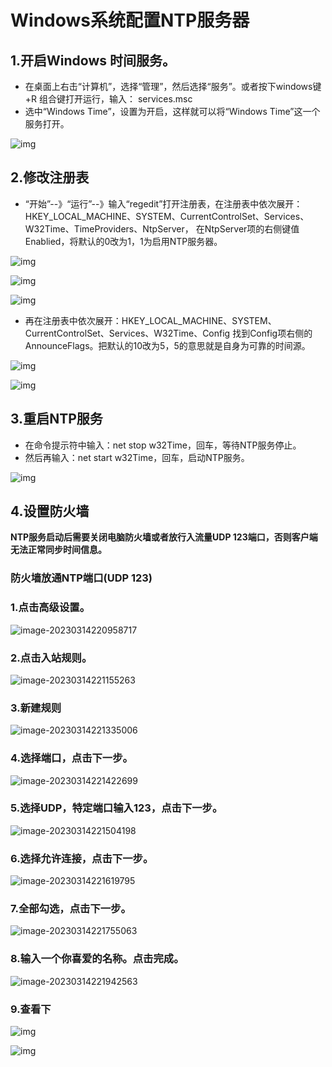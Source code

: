 # Windows系统配置NTP服务器

## 1.开启Windows 时间服务。

* 在桌面上右击“计算机”，选择“管理”，然后选择“服务”。或者按下windows键+R 组合键打开运行，输入： services.msc
* 选中“Windows Time”，设置为开启，这样就可以将“Windows Time”这一个服务打开。

![img](https://pic.chjina.com/2023/03/14/Pasted-1414.png)

## 2.修改注册表

* “开始”--》“运行”--》输入“regedit”打开注册表，在注册表中依次展开：HKEY\_LOCAL\_MACHINE、SYSTEM、CurrentControlSet、Services、W32Time、TimeProviders、NtpServer， 在NtpServer项的右侧键值Enablied，将默认的0改为1，1为启用NTP服务器。

![img](https://pic.chjina.com/2023/03/14/Pasted-1418.png)

![img](https://pic.chjina.com/2023/03/14/Pasted-769.png)

![img](https://pic.chjina.com/2023/03/14/Pasted-1419.png)

* 再在注册表中依次展开：HKEY\_LOCAL\_MACHINE、SYSTEM、CurrentControlSet、Services、W32Time、Config 找到Config项右侧的AnnounceFlags。把默认的10改为5，5的意思就是自身为可靠的时间源。

![img](https://pic.chjina.com/2023/03/14/Pasted-1415.png)

![img](https://pic.chjina.com/2023/03/14/Pasted-1416.png)

## 3.重启NTP服务

* 在命令提示符中输入：net stop w32Time，回车，等待NTP服务停止。
* 然后再输入：net start w32Time，回车，启动NTP服务。

![img](https://pic.chjina.com/2023/03/14/Pasted-1420.png)

## 4.设置防火墙

**NTP服务启动后需要关闭电脑防火墙或者放行入流量UDP 123端口，否则客户端无法正常同步时间信息。**

### 防火墙放通NTP端口(UDP 123)

### 1.点击高级设置。

![image-20230314220958717](https://pic.chjina.com/2023/03/14/image-20230314220958717.png)

### 2.点击入站规则。

![image-20230314221155263](https://pic.chjina.com/2023/03/14/image-20230314221155263.png)

### 3.新建规则

![image-20230314221335006](https://pic.chjina.com/2023/03/14/image-20230314221335006.png)

### 4.选择端口，点击下一步。

![image-20230314221422699](https://pic.chjina.com/2023/03/14/image-20230314221422699.png)

### 5.选择UDP，特定端口输入123，点击下一步。

![image-20230314221504198](https://pic.chjina.com/2023/03/14/image-20230314221504198.png)

### 6.选择允许连接，点击下一步。

![image-20230314221619795](https://pic.chjina.com/2023/03/14/image-20230314221619795.png)

### 7.全部勾选，点击下一步。

![image-20230314221755063](https://pic.chjina.com/2023/03/14/image-20230314221755063.png)

### 8.输入一个你喜爱的名称。点击完成。

![image-20230314221942563](https://pic.chjina.com/2023/03/14/image-20230314221942563.png)

### 9.查看下

![img](https://pic.chjina.com/2023/03/14/Pasted-1421.png)

![img](https://pic.chjina.com/2023/03/14/Pasted-1422.png)

